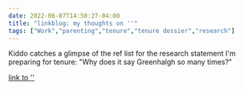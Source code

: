 ---date: 2022-06-07T14:50:27-04:00title: "linkblog: my thoughts on ''"tags: ["Work","parenting","tenure","tenure dossier","research"]---Kiddo catches a glimpse of the ref list for the research statement I'm preparing for tenure: "Why does it say Greenhalgh so many times?" [link to '']()